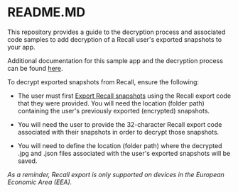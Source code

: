 # README.MD  

This repository provides a guide to the decryption process and associated code samples to add decryption of a Recall user's exported snapshots to your app.

Additional documentation for this sample app and the decryption process can be found [here](https://learn.microsoft.com/en-us/windows/ai/recall/decrypt-exported-snapshots.). 

To decrypt exported snapshots from Recall, ensure the following:

- The user must first [Export Recall snapshots](https://support.microsoft.com/en-us/windows/export-recall-snapshots-680bd134-4aaa-4bf5-8548-a8e2911c8069) using the Recall export code that they were provided. You will need the location (folder path) containing the user's previously exported (encrypted) snapshots. 

- You will need the user to provide the 32-character Recall export code associated with their snapshots in order to decrypt those snapshots.

- You will need to define the location (folder path) where the decrypted .jpg and .json files associated with the user's exported snapshots will be saved.

*As a reminder, Recall export is only supported on devices in the European Economic Area (EEA).*

 